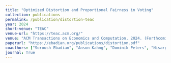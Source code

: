 ```yaml
---
title: "Optimized Distortion and Proportional Fairness in Voting"
collection: publications
permalink: /publication/distortion-teac
year: 2024
short-venue: "TEAC"
venue-url: "https://teac.acm.org/"
venue: "ACM Transactions on Economics and Computation, 2024. (Forthcoming)"
paperurl: "https://ebadian.org/publications/distortion.pdf"
coauthors: ["Soroush Ebadian", "Anson Kahng", "Dominik Peters", "Nisarg Shah"]
journal: True
---
```

